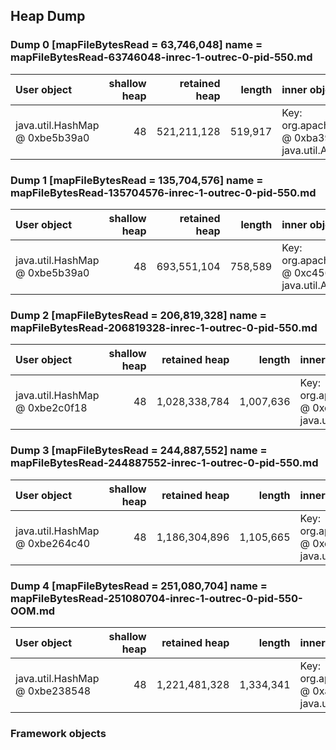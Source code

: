 ## Heap Dump
### Dump 0 [mapFileBytesRead = 63,746,048] name = mapFileBytesRead-63746048-inrec-1-outrec-0-pid-550.md
| User object | shallow heap | retained heap | length | inner object | inner size | threads | code() |
|:------------| ------------:| -------------:| ------:|:------------ | ----------:| :------ | :------|
| java.util.HashMap @ 0xbe5b39a0 | 48 | 521,211,128 | 519,917 | Key: org.apache.pig.data.BinSedesTuple @ 0xba39ba90 + Value: java.util.ArrayList @ 0xba39bb10 | 72 + 552 | main | map |

### Dump 1 [mapFileBytesRead = 135,704,576] name = mapFileBytesRead-135704576-inrec-1-outrec-0-pid-550.md
| User object | shallow heap | retained heap | length | inner object | inner size | threads | code() |
|:------------| ------------:| -------------:| ------:|:------------ | ----------:| :------ | :------|
| java.util.HashMap @ 0xbe5b39a0 | 48 | 693,551,104 | 758,589 | Key: org.apache.pig.data.BinSedesTuple @ 0xc456a490 + Value: java.util.ArrayList @ 0xc456a548 | 72 + 520 | main | map |

### Dump 2 [mapFileBytesRead = 206,819,328] name = mapFileBytesRead-206819328-inrec-1-outrec-0-pid-550.md
| User object | shallow heap | retained heap | length | inner object | inner size | threads | code() |
|:------------| ------------:| -------------:| ------:|:------------ | ----------:| :------ | :------|
| java.util.HashMap @ 0xbe2c0f18 | 48 | 1,028,338,784 | 1,007,636 | Key: org.apache.pig.data.BinSedesTuple @ 0xcd126840 + Value: java.util.ArrayList @ 0xcd12a158 | 72 + 1,104 | main | map |

### Dump 3 [mapFileBytesRead = 244,887,552] name = mapFileBytesRead-244887552-inrec-1-outrec-0-pid-550.md
| User object | shallow heap | retained heap | length | inner object | inner size | threads | code() |
|:------------| ------------:| -------------:| ------:|:------------ | ----------:| :------ | :------|
| java.util.HashMap @ 0xbe264c40 | 48 | 1,186,304,896 | 1,105,665 | Key: org.apache.pig.data.BinSedesTuple @ 0xe2b568b8 + Value: java.util.ArrayList @ 0xe2b56968 | 72 + 496 | main | map |

### Dump 4 [mapFileBytesRead = 251,080,704] name = mapFileBytesRead-251080704-inrec-1-outrec-0-pid-550-OOM.md
| User object | shallow heap | retained heap | length | inner object | inner size | threads | code() |
|:------------| ------------:| -------------:| ------:|:------------ | ----------:| :------ | :------|
| java.util.HashMap @ 0xbe238548 | 48 | 1,221,481,328 | 1,334,341 | Key: org.apache.pig.data.BinSedesTuple @ 0xaa0c6fc8 + Value: java.util.ArrayList @ 0xaa0c7058 | 72 + 1,048 | main | map |

### Framework objects




